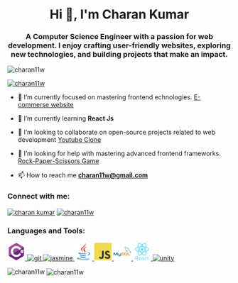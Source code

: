 <h1 align="center">Hi 👋, I'm Charan Kumar</h1>
<h3 align="center">A Computer Science Engineer with a passion for web development. I enjoy crafting user-friendly websites, exploring new technologies, and building projects that make an impact.</h3>

<p align="left"> <img src="https://komarev.com/ghpvc/?username=charan11w&label=Profile%20views&color=0e75b6&style=flat" alt="charan11w" /> </p>

<p align="left"> <a href="https://github.com/ryo-ma/github-profile-trophy"><img src="https://github-profile-trophy.vercel.app/?username=charan11w" alt="charan11w" /></a> </p>

- 🔭 I’m currently focused on mastering frontend echnologies. [E-commerse website](https://charan11w.github.io/Amazon-project/)

- 🌱 I’m currently learning **React Js**

- 👯 I’m looking to collaborate on open-source projects related to web development [Youtube Clone](https://charan11w.github.io/youtube-clone-website/)

- 🤝 I’m looking for help with mastering advanced frontend frameworks. [Rock-Paper-Scissors Game](https://charan11w.github.io/rock-paper-scissors/)

- 📫 How to reach me **charan11w@gmail.com**

<h3 align="left">Connect with me:</h3>
<p align="left">
<a href="https://linkedin.com/in/charan kumar" target="blank"><img align="center" src="https://raw.githubusercontent.com/rahuldkjain/github-profile-readme-generator/master/src/images/icons/Social/linked-in-alt.svg" alt="charan kumar" height="30" width="40" /></a>
<a href="https://www.leetcode.com/charan11w" target="blank"><img align="center" src="https://raw.githubusercontent.com/rahuldkjain/github-profile-readme-generator/master/src/images/icons/Social/leet-code.svg" alt="charan11w" height="30" width="40" /></a>
</p>

<h3 align="left">Languages and Tools:</h3>
<p align="left"> <a href="https://www.w3schools.com/cs/" target="_blank" rel="noreferrer"> <img src="https://raw.githubusercontent.com/devicons/devicon/master/icons/csharp/csharp-original.svg" alt="csharp" width="40" height="40"/> </a> <a href="https://git-scm.com/" target="_blank" rel="noreferrer"> <img src="https://www.vectorlogo.zone/logos/git-scm/git-scm-icon.svg" alt="git" width="40" height="40"/> </a> <a href="https://jasmine.github.io/" target="_blank" rel="noreferrer"> <img src="https://www.vectorlogo.zone/logos/jasmine/jasmine-icon.svg" alt="jasmine" width="40" height="40"/> </a> <a href="https://www.java.com" target="_blank" rel="noreferrer"> <img src="https://raw.githubusercontent.com/devicons/devicon/master/icons/java/java-original.svg" alt="java" width="40" height="40"/> </a> <a href="https://developer.mozilla.org/en-US/docs/Web/JavaScript" target="_blank" rel="noreferrer"> <img src="https://raw.githubusercontent.com/devicons/devicon/master/icons/javascript/javascript-original.svg" alt="javascript" width="40" height="40"/> </a> <a href="https://www.mysql.com/" target="_blank" rel="noreferrer"> <img src="https://raw.githubusercontent.com/devicons/devicon/master/icons/mysql/mysql-original-wordmark.svg" alt="mysql" width="40" height="40"/> </a> <a href="https://reactjs.org/" target="_blank" rel="noreferrer"> <img src="https://raw.githubusercontent.com/devicons/devicon/master/icons/react/react-original-wordmark.svg" alt="react" width="40" height="40"/> </a> <a href="https://unity.com/" target="_blank" rel="noreferrer"> <img src="https://www.vectorlogo.zone/logos/unity3d/unity3d-icon.svg" alt="unity" width="40" height="40"/> </a> </p>

<p><img align="left" src="https://github-readme-stats.vercel.app/api/top-langs?username=charan11w&show_icons=true&locale=en&layout=compact" alt="charan11w" /></p>

<p>&nbsp;<img align="center" src="https://github-readme-stats.vercel.app/api?username=charan11w&show_icons=true&locale=en" alt="charan11w" /></p>
